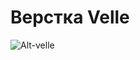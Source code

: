 # Верстка Velle  
  

![Alt-velle](https://github.com/dragndroper/markup/blob/main/velle/img/velle.jpg?raw=true)
